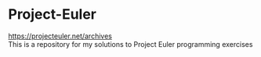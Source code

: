 # Project-Euler
https://projecteuler.net/archives </br >
This is a repository for my solutions to Project Euler programming exercises
